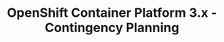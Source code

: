 ---
permalink: /product-documents/ocp3/nist-800-53/cp/
layout: control_family
title: OpenShift Container Platform 3.x - Contingency Planning
category: Product Documents
lead: |
  Control responses for NIST 800-53 rev4.
subnav:
  data: components.ocp3.satisfies
  href: ['#%', control_key]
  text: control_key
product_info:
  name: OpenShift Container Platform 3.x
  opencontrol_component: ocp3
  control_family_shorthand: CP
---